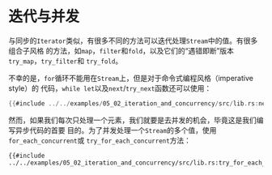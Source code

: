 # 迭代与并发

与同步的`Iterator`类似，有很多不同的方法可以迭代处理`Stream`中的值。有很多组合子风格
的方法，如`map`，`filter`和`fold`，以及它们的“遇错即断”版本`try_map`，`try_filter`和
`try_fold`。

不幸的是，`for`循环不能用在`Stream`上，但是对于命令式编程风格（imperative style）的
代码，`while let`以及`next`/`try_next`函数还可以使用：

```rust
{{#include ../../examples/05_02_iteration_and_concurrency/src/lib.rs:nexts}}
```

然而，如果我们每次只处理一个元素，我们就要是去并发的机会，毕竟这是我们编写异步代码的首要
目的。为了并发处理一个`Stream`的多个值，使用`for_each_concurrent`或
`try_for_each_concurrent`方法：

```rust,no_run
{{#include ../../examples/05_02_iteration_and_concurrency/src/lib.rs:try_for_each_concurrent}}
```
